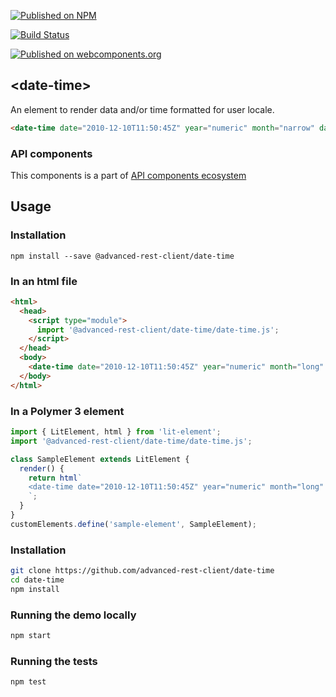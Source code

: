 [![Published on NPM](https://img.shields.io/npm/v/@advanced-rest-client/date-time.svg)](https://www.npmjs.com/package/@advanced-rest-client/date-time)

[![Build Status](https://travis-ci.org/advanced-rest-client/date-time.svg?branch=stage)](https://travis-ci.org/advanced-rest-client/date-time)

[![Published on webcomponents.org](https://img.shields.io/badge/webcomponents.org-published-blue.svg)](https://www.webcomponents.org/element/advanced-rest-client/date-time)

## &lt;date-time&gt;

An element to render data and/or time formatted for user locale.

```html
<date-time date="2010-12-10T11:50:45Z" year="numeric" month="narrow" day="numeric"></date-time>
```

### API components

This components is a part of [API components ecosystem](https://elements.advancedrestclient.com/)

## Usage

### Installation
```
npm install --save @advanced-rest-client/date-time
```

### In an html file

```html
<html>
  <head>
    <script type="module">
      import '@advanced-rest-client/date-time/date-time.js';
    </script>
  </head>
  <body>
    <date-time date="2010-12-10T11:50:45Z" year="numeric" month="long" day="numeric" hour="2-digit" minute="2-digit" second="2-digit"></date-time>
  </body>
</html>
```

### In a Polymer 3 element

```js
import { LitElement, html } from 'lit-element';
import '@advanced-rest-client/date-time/date-time.js';

class SampleElement extends LitElement {
  render() {
    return html`
    <date-time date="2010-12-10T11:50:45Z" year="numeric" month="long" day="numeric" hour="2-digit" minute="2-digit" second="2-digit"></date-time>
    `;
  }
}
customElements.define('sample-element', SampleElement);
```

### Installation

```sh
git clone https://github.com/advanced-rest-client/date-time
cd date-time
npm install
```

### Running the demo locally

```sh
npm start
```

### Running the tests
```sh
npm test
```
